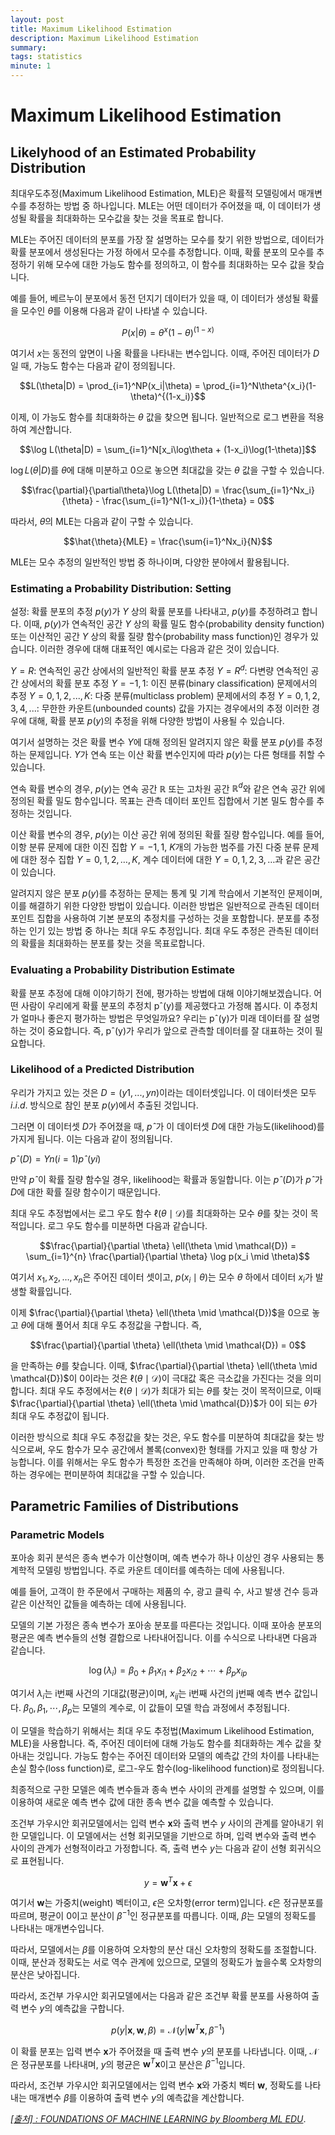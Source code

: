 ```yaml
---
layout: post
title: Maximum Likelihood Estimation
description: Maximum Likelihood Estimation
summary: 
tags: statistics
minute: 1
---
```


# Maximum Likelihood Estimation
## Likelyhood of an Estimated Probability Distribution
최대우도추정(Maximum Likelihood Estimation, MLE)은 확률적 모델링에서 매개변수를 추정하는 방법 중 하나입니다. MLE는 어떤 데이터가 주어졌을 때, 이 데이터가 생성될 확률을 최대화하는 모수값을 찾는 것을 목표로 합니다.

MLE는 주어진 데이터의 분포를 가장 잘 설명하는 모수를 찾기 위한 방법으로, 데이터가 확률 분포에서 생성된다는 가정 하에서 모수를 추정합니다. 이때, 확률 분포의 모수를 추정하기 위해 모수에 대한 가능도 함수를 정의하고, 이 함수를 최대화하는 모수 값을 찾습니다.

예를 들어, 베르누이 분포에서 동전 던지기 데이터가 있을 때, 이 데이터가 생성될 확률을 모수인 $\theta$를 이용해 다음과 같이 나타낼 수 있습니다.

$$P(x|\theta) = \theta^{x}(1-\theta)^{(1-x)}$$

여기서 $x$는 동전의 앞면이 나올 확률을 나타내는 변수입니다. 이때, 주어진 데이터가 $D$일 때, 가능도 함수는 다음과 같이 정의됩니다.

$$L(\theta|D) = \prod_{i=1}^NP(x_i|\theta) = \prod_{i=1}^N\theta^{x_i}(1-\theta)^{(1-x_i)}$$

이제, 이 가능도 함수를 최대화하는 $\theta$ 값을 찾으면 됩니다. 일반적으로 로그 변환을 적용하여 계산합니다.

$$\log L(\theta|D) = \sum_{i=1}^N[x_i\log\theta + (1-x_i)\log(1-\theta)]$$

$\log L(\theta|D)$를 $\theta$에 대해 미분하고 0으로 놓으면 최대값을 갖는 $\theta$ 값을 구할 수 있습니다.

$$\frac{\partial}{\partial\theta}\log L(\theta|D) = \frac{\sum_{i=1}^Nx_i}{\theta} - \frac{\sum_{i=1}^N(1-x_i)}{1-\theta} = 0$$

따라서, $\theta$의 MLE는 다음과 같이 구할 수 있습니다.

$$\hat{\theta}{MLE} = \frac{\sum{i=1}^Nx_i}{N}$$

MLE는 모수 추정의 일반적인 방법 중 하나이며, 다양한 분야에서 활용됩니다.

### Estimating a Probability Distribution: Setting

설정: 확률 분포의 추정
$p(y)$가 $Y$ 상의 확률 분포를 나타내고, $p(y)$를 추정하려고 합니다. 이때, $p(y)$가 연속적인 공간 $Y$ 상의 확률 밀도 함수(probability density function) 또는 이산적인 공간 $Y$ 상의 확률 질량 함수(probability mass function)인 경우가 있습니다. 이러한 경우에 대해 대표적인 예시로는 다음과 같은 것이 있습니다.

$Y = R$: 연속적인 공간 상에서의 일반적인 확률 분포 추정
$Y = R^d$: 다변량 연속적인 공간 상에서의 확률 분포 추정
$Y = {-1,1}$: 이진 분류(binary classification) 문제에서의 추정
$Y = {0,1,2,...,K}$: 다중 분류(multiclass problem) 문제에서의 추정
$Y = {0,1,2,3,4,...}$: 무한한 카운트(unbounded counts) 값을 가지는 경우에서의 추정
이러한 경우에 대해, 확률 분포 $p(y)$의 추정을 위해 다양한 방법이 사용될 수 있습니다.

여기서 설명하는 것은 확률 변수 $Y$에 대해 정의된 알려지지 않은 확률 분포 $p(y)$를 추정하는 문제입니다. $Y$가 연속 또는 이산 확률 변수인지에 따라 $p(y)$는 다른 형태를 취할 수 있습니다.

연속 확률 변수의 경우, $p(y)$는 연속 공간 $\mathbb{R}$ 또는 고차원 공간 $\mathbb{R}^d$와 같은 연속 공간 위에 정의된 확률 밀도 함수입니다. 목표는 관측 데이터 포인트 집합에서 기본 밀도 함수를 추정하는 것입니다.

이산 확률 변수의 경우, $p(y)$는 이산 공간 위에 정의된 확률 질량 함수입니다. 예를 들어, 이항 분류 문제에 대한 이진 집합 $Y={-1,1}$, $K$개의 가능한 범주를 가진 다중 분류 문제에 대한 정수 집합 $Y={0,1,2,\dots,K}$, 계수 데이터에 대한 $Y={0,1,2,3,\dots}$과 같은 공간이 있습니다.

알려지지 않은 분포 $p(y)$를 추정하는 문제는 통계 및 기계 학습에서 기본적인 문제이며, 이를 해결하기 위한 다양한 방법이 있습니다. 이러한 방법은 일반적으로 관측된 데이터 포인트 집합을 사용하여 기본 분포의 추정치를 구성하는 것을 포함합니다. 분포를 추정하는 인기 있는 방법 중 하나는 최대 우도 추정입니다. 최대 우도 추정은 관측된 데이터의 확률을 최대화하는 분포를 찾는 것을 목표로합니다.

### Evaluating a Probability Distribution Estimate

확률 분포 추정에 대해 이야기하기 전에, 평가하는 방법에 대해 이야기해보겠습니다.
어떤 사람이 우리에게 확률 분포의 추정치 pˆ(y)를 제공했다고 가정해 봅시다.
이 추정치가 얼마나 좋은지 평가하는 방법은 무엇일까요?
우리는 pˆ(y)가 미래 데이터를 잘 설명하는 것이 중요합니다. 즉, pˆ(y)가 우리가 앞으로 관측할 데이터를 잘 대표하는 것이 필요합니다.

### Likelihood of a Predicted Distribution

우리가 가지고 있는 것은 $D = (y1,..., yn)$이라는 데이터셋입니다. 이 데이터셋은 모두 $i.i.d.$ 방식으로 참인 분포 $p(y)$에서 추출된 것입니다.

그러면 이 데이터셋 $D$가 주어졌을 때, $pˆ$가 이 데이터셋 $D$에 대한 가능도(likelihood)를 가지게 됩니다. 이는 다음과 같이 정의됩니다.

$pˆ(D) = Yn(i=1) pˆ(yi)$

만약 $pˆ$이 확률 질량 함수일 경우, likelihood는 확률과 동일합니다. 이는 $pˆ(D)$가 $pˆ$가 $D$에 대한 확률 질량 함수이기 때문입니다.

최대 우도 추정법에서는 로그 우도 함수 $\ell(\theta \mid \mathcal{D})$를 최대화하는 모수 $\theta$를 찾는 것이 목적입니다. 로그 우도 함수를 미분하면 다음과 같습니다.

$$\frac{\partial}{\partial \theta} \ell(\theta \mid \mathcal{D}) = \sum_{i=1}^{n} \frac{\partial}{\partial \theta} \log p(x_i \mid \theta)$$

여기서 $x_1, x_2, \ldots, x_n$은 주어진 데이터 셋이고, $p(x_i \mid \theta)$는 모수 $\theta$ 하에서 데이터 $x_i$가 발생할 확률입니다.

이제 $\frac{\partial}{\partial \theta} \ell(\theta \mid \mathcal{D})$을 0으로 놓고 $\theta$에 대해 풀어서 최대 우도 추정값을 구합니다. 즉,

$$\frac{\partial}{\partial \theta} \ell(\theta \mid \mathcal{D}) = 0$$

을 만족하는 $\theta$를 찾습니다. 이때, $\frac{\partial}{\partial \theta} \ell(\theta \mid \mathcal{D})$이 0이라는 것은 $\ell(\theta \mid \mathcal{D})$이 극대값 혹은 극소값을 가진다는 것을 의미합니다. 최대 우도 추정에서는 $\ell(\theta \mid \mathcal{D})$가 최대가 되는 $\theta$를 찾는 것이 목적이므로, 이때 $\frac{\partial}{\partial \theta} \ell(\theta \mid \mathcal{D})$가 0이 되는 $\theta$가 최대 우도 추정값이 됩니다.

이러한 방식으로 최대 우도 추정값을 찾는 것은, 우도 함수를 미분하여 최대값을 찾는 방식으로써, 우도 함수가 모수 공간에서 볼록(convex)한 형태를 가지고 있을 때 항상 가능합니다. 이를 위해서는 우도 함수가 특정한 조건을 만족해야 하며, 이러한 조건을 만족하는 경우에는 편미분하여 최대값을 구할 수 있습니다.

## Parametric Families of Distributions
### Parametric Models

포아송 회귀 분석은 종속 변수가 이산형이며, 예측 변수가 하나 이상인 경우 사용되는 통계학적 모델링 방법입니다. 주로 카운트 데이터를 예측하는 데에 사용됩니다.

예를 들어, 고객이 한 주문에서 구매하는 제품의 수, 광고 클릭 수, 사고 발생 건수 등과 같은 이산적인 값들을 예측하는 데에 사용됩니다.

모델의 기본 가정은 종속 변수가 포아송 분포를 따른다는 것입니다. 이때 포아송 분포의 평균은 예측 변수들의 선형 결합으로 나타내어집니다. 이를 수식으로 나타내면 다음과 같습니다.

$$\log(\lambda_i) = \beta_0 + \beta_1 x_{i1} + \beta_2 x_{i2} + \cdots + \beta_p x_{ip}$$

여기서 $\lambda_i$는 i번째 사건의 기대값(평균)이며, $x_{ij}$는 i번째 사건의 j번째 예측 변수 값입니다. $\beta_0, \beta_1, \cdots, \beta_p$는 모델의 계수로, 이 값들이 모델 학습 과정에서 추정됩니다.

이 모델을 학습하기 위해서는 최대 우도 추정법(Maximum Likelihood Estimation, MLE)을 사용합니다. 즉, 주어진 데이터에 대해 가능도 함수를 최대화하는 계수 값을 찾아내는 것입니다. 가능도 함수는 주어진 데이터와 모델의 예측값 간의 차이를 나타내는 손실 함수(loss function)로, 로그-우도 함수(log-likelihood function)로 정의됩니다.

최종적으로 구한 모델은 예측 변수들과 종속 변수 사이의 관계를 설명할 수 있으며, 이를 이용하여 새로운 예측 변수 값에 대한 종속 변수 값을 예측할 수 있습니다.

조건부 가우시안 회귀모델에서는 입력 변수 $\boldsymbol{x}$와 출력 변수 $y$ 사이의 관계를 알아내기 위한 모델입니다. 이 모델에서는 선형 회귀모델을 기반으로 하며, 입력 변수와 출력 변수 사이의 관계가 선형적이라고 가정합니다. 즉, 출력 변수 $y$는 다음과 같이 선형 회귀식으로 표현됩니다.

$$y = \boldsymbol{w}^T\boldsymbol{x} + \epsilon$$

여기서 $\boldsymbol{w}$는 가중치(weight) 벡터이고, $\epsilon$은 오차항(error term)입니다. $\epsilon$은 정규분포를 따르며, 평균이 0이고 분산이 $\beta^{-1}$인 정규분포를 따릅니다. 이때, $\beta$는 모델의 정확도를 나타내는 매개변수입니다.

따라서, 모델에서는 $\beta$를 이용하여 오차항의 분산 대신 오차항의 정확도를 조절합니다. 이때, 분산과 정확도는 서로 역수 관계에 있으므로, 모델의 정확도가 높을수록 오차항의 분산은 낮아집니다.
 
따라서, 조건부 가우시안 회귀모델에서는 다음과 같은 조건부 확률 분포를 사용하여 출력 변수 $y$의 예측값을 구합니다.

$$p(y|\boldsymbol{x}, \boldsymbol{w}, \beta) = \mathcal{N}(y|\boldsymbol{w}^T\boldsymbol{x}, \beta^{-1})$$

이 확률 분포는 입력 변수 $\boldsymbol{x}$가 주어졌을 때 출력 변수 $y$의 분포를 나타냅니다. 이때, $\mathcal{N}$은 정규분포를 나타내며, $y$의 평균은 $\boldsymbol{w}^T\boldsymbol{x}$이고 분산은 $\beta^{-1}$입니다.

따라서, 조건부 가우시안 회귀모델에서는 입력 변수 $\boldsymbol{x}$와 가중치 벡터 $\boldsymbol{w}$, 정확도를 나타내는 매개변수 $\beta$를 이용하여 출력 변수 $y$의 예측값을 계산합니다.

[*[출처] : FOUNDATIONS OF MACHINE LEARNING by Bloomberg ML EDU*](https://bloomberg.github.io/foml/#home).
